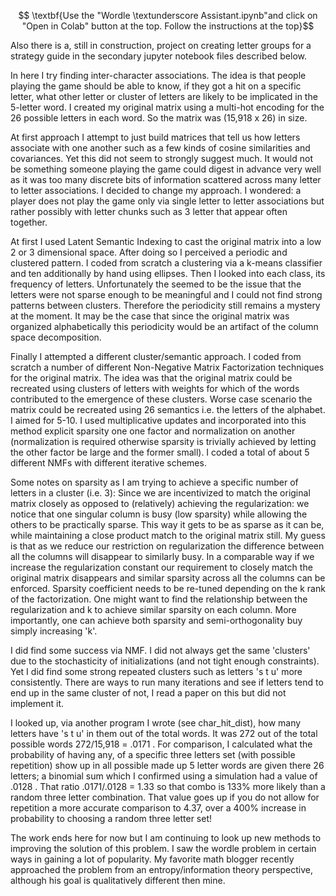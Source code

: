 $$ \textbf{Use the "Wordle \textunderscore Assistant.ipynb"and click on "Open in Colab" button at the top. Follow the instructions at the top}$$

Also there is a, still in construction, project on creating letter groups for a strategy guide in the secondary jupyter notebook files described below.

In here I try finding inter-character associations. The idea is that people playing the game should be able to know, if they got a hit on a specific letter, what other letter or cluster of letters are likely to be implicated in the 5-letter word. I created my original matrix using a multi-hot encoding for the 26 possible letters in each word. So the matrix was  (15,918 x 26) in size. 

At first approach I attempt to just build matrices that tell us how letters associate with one another such as a few kinds of cosine similarities and covariances. Yet this did not seem to strongly suggest much. It would not be something someone playing the game could digest in advance very well as it was too many discrete bits of information scattered across many letter to letter associations. I decided to change my approach. I wondered: a player does not play the game only via single letter to letter associations but rather possibly with letter chunks such as 3 letter that appear often together.

At first I used Latent Semantic Indexing to cast the original matrix into a low 2 or 3 dimensional space. After doing so I perceived a periodic and clustered pattern. I coded from scratch a clustering via a k-means classifier and ten additionally by hand using ellipses. Then I looked into each class, its frequency of letters. Unfortunately the seemed to be the issue that the letters were not sparse enough to be meaningful and I could not find strong patterns between clusters. Therefore the periodicity still remains a mystery at the moment. It may be the case that since the original matrix was organized alphabetically this periodicity would be an artifact of the column space decomposition. 

Finally I attempted a different cluster/semantic approach. I coded from scratch a number of different Non-Negative Matrix Factorization techniques for the original matrix. The idea was that the original matrix could be recreated using clusters of letters with weights for which of the words contributed to the emergence of these clusters.  Worse case scenario the matrix could be recreated using 26 semantics i.e. the letters of the alphabet. I aimed for 5-10. I used multiplicative updates and incorporated into this method explicit sparsity one one factor and normalization on another (normalization is required otherwise sparsity is trivially achieved by letting the other factor be large and the former small). I coded a total of about 5 different NMFs with different iterative schemes. 

Some notes on sparsity as I am trying to achieve a specific number of letters in a cluster (i.e. 3):
Since we are incentivized to match the original matrix closely as opposed to (relatively) achieving the regularization: we notice that one singular column is busy (low sparsity) while allowing the others to be practically sparse. This way it gets to be as sparse as it can be, while maintaining a close product match to the original matrix still. My guess is that as we reduce our restriction on regularization the difference between all the columns will disappear to similarly busy. In a comparable way if we increase the regularization constant our requirement to closely match the original matrix disappears and similar sparsity across all the columns can be enforced.
Sparsity coefficient needs to be re-tuned depending on the k rank of the factorization. One might want to find the relationship between the regularization and k to achieve similar sparsity on each column. More importantly, one can achieve both sparsity and semi-orthogonality buy simply increasing 'k'. 

I did find some success via NMF. I did not always get the same 'clusters' due to the stochasticity of initializations (and not tight enough constraints). Yet I did find some strong  repeated clusters such as letters 's t u' more consistently. There are ways to run many iterations and see if letters tend to end up in the same cluster of not, I read a paper on this but did not implement it.

I looked up, via another program I wrote (see char_hit_dist), how many letters have 's t u' in them out of the total words. It was 272 out of the total possible words 272/15,918 = .0171 . For comparison, I calculated what the probability of having any, of a specific three letters set (with possible repetition) show up in all possible made up 5 letter words are given there 26 letters; a binomial sum which I confirmed using a simulation had a value of .0128 . That ratio .0171/.0128 = 1.33 so that combo is 133% more likely than a random three letter combination. That value goes up if you do not allow for repetition a more accurate comparison to  4.37, over a 400% increase in probability to choosing a random three letter set!

The work ends here for now but I am continuing to look up new methods to improving the solution of this problem. I saw the wordle problem in certain ways in gaining a lot of popularity. My favorite math blogger recently approached the problem from an entropy/information theory perspective, although his goal is qualitatively different then mine. 
